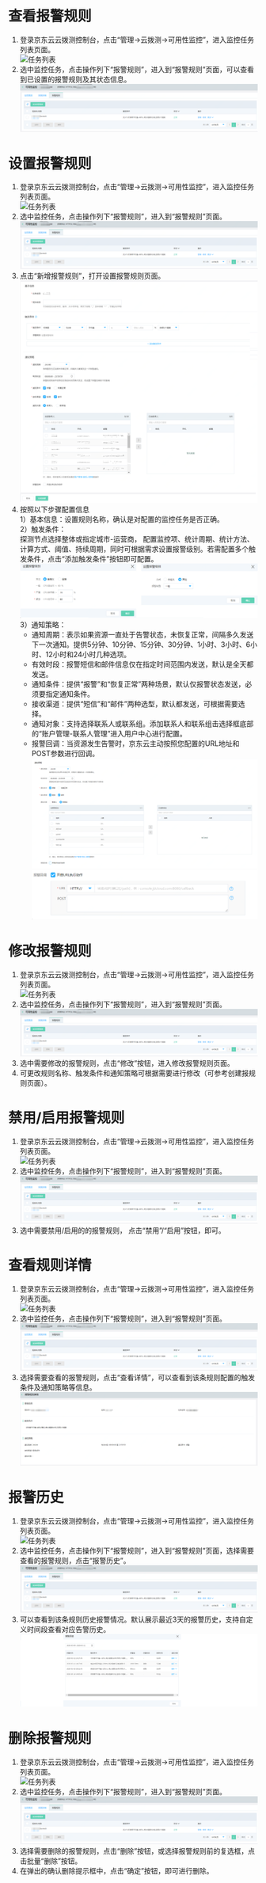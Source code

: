 # 查看报警规则  
1. 登录京东云云拨测控制台，点击“管理->云拨测->可用性监控”，进入监控任务列表页面。  
![任务列表](../../../../../image/Cloud-Detection/task-usa-list.png)  
2. 选中监控任务，点击操作列下“报警规则”，进入到“报警规则”页面，可以查看到已设置的报警规则及其状态信息。  
![报警规则](../../../../../image/Cloud-Detection/alarmrule_usa-1.png)  
# 设置报警规则  
1. 登录京东云云拨测控制台，点击“管理->云拨测->可用性监控”，进入监控任务列表页面。  
![任务列表](../../../../../image/Cloud-Detection/task-usa-list.png) 
2. 选中监控任务，点击操作列下“报警规则”，进入到“报警规则”页面。  
![报警规则](../../../../../image/Cloud-Detection/alarmrule_usa-1.png)  
3. 点击“新增报警规则”，打开设置报警规则页面。  
![设置报警规则](../../../../../image/Cloud-Detection/SetAlarm-2.png) 
4. 按照以下步骤配置信息  
   1）基本信息：设置规则名称，确认是对配置的监控任务是否正确。  
   2）触发条件：  
     探测节点选择整体或指定城市-运营商， 配置监控项、统计周期、统计方法、计算方式、阈值、持续周期，同时可根据需求设置报警级别。若需配置多个触发条件，点击“添加触发条件”按钮即可配置。
![报警级别](../../../../../image/Cloud-Detection/4-zdytj-0.png) 
   3）通知策略：  
   - 通知周期：表示如果资源一直处于告警状态，未恢复正常，间隔多久发送下一次通知。提供5分钟、10分钟、15分钟、30分钟、1小时、3小时、6小时、12小时和24小时几种选项。
   - 有效时段：报警短信和邮件信息仅在指定时间范围内发送，默认是全天都发送。
   - 通知条件：提供“报警”和“恢复正常”两种场景，默认仅报警状态发送，必须要指定通知条件。
   - 接收渠道：提供“短信”和“邮件”两种选型，默认都发送，可根据需要选择。  
   - 通知对象：支持选择联系人或联系组。添加联系人和联系组击选择框底部的“账户管理-联系人管理”进入用户中心进行配置。  
   - 报警回调：当资源发生告警时，京东云主动按照您配置的URL地址和POST参数进行回调。  
![通知策略](../../../../../image/Cloud-Detection/6-tzcl.png)  
![报警回调](../../../../../image/Cloud-Detection/6-tzcl-hd.png)

# 修改报警规则  
1. 登录京东云云拨测控制台，点击“管理->云拨测->可用性监控”，进入监控任务列表页面。  
![任务列表](../../../../../image/Cloud-Detection/task-usa-list.png) 
2. 选中监控任务，点击操作列下“报警规则”，进入到“报警规则”页面。  
![报警规则](../../../../../image/Cloud-Detection/alarmrule_usa-1.png)  
3. 选中需要修改的报警规则，点击“修改”按钮，进入修改报警规则页面。   
4. 可更改规则名称、触发条件和通知策略可根据需要进行修改（可参考创建报规则页面）。  

# 禁用/启用报警规则  
1. 登录京东云云拨测控制台，点击“管理->云拨测->可用性监控”，进入监控任务列表页面。  
![任务列表](../../../../../image/Cloud-Detection/task-usa-list.png)
2. 选中监控任务，点击操作列下“报警规则”，进入到“报警规则”页面。  
![报警规则](../../../../../image/Cloud-Detection/alarmrule_usa-1.png)  
3. 选中需要禁用/启用的的报警规则， 点击“禁用”/“启用”按钮，即可。

# 查看规则详情  
1. 登录京东云云拨测控制台，点击“管理->云拨测->可用性监控”，进入监控任务列表页面。  
![任务列表](../../../../../image/Cloud-Detection/task-usa-list.png)
2. 选中监控任务，点击操作列下“报警规则”，进入到“报警规则”页面。  
![报警规则](../../../../../image/Cloud-Detection/alarmrule_usa-1.png)
3. 选择需要查看的报警规则，点击“查看详情”，可以查看到该条规则配置的触发条件及通知策略等信息。 
![联系人](../../../../../image/Cloud-Detection/rule-usa-detail.png)

# 报警历史  
1. 登录京东云云拨测控制台，点击“管理->云拨测->可用性监控”，进入监控任务列表页面。  
![任务列表](../../../../../image/Cloud-Detection/task-usa-list.png)
2. 选中监控任务，点击操作列下“报警规则”，进入到“报警规则”页面，选择需要查看的报警规则，点击“报警历史”。   
![报警规则](../../../../../image/Cloud-Detection/alarmrule_usa-1.png)
3. 可以查看到该条规则历史报警情况。默认展示最近3天的报警历史，支持自定义时间段查看对应告警历史。  
![报警历史](../../../../../image/Cloud-Detection/alarmhistory-2.png)

# 删除报警规则  
1. 登录京东云云拨测控制台，点击“管理->云拨测->可用性监控”，进入监控任务列表页面。  
![任务列表](../../../../../image/Cloud-Detection/task-usa-list.png)
2. 选中监控任务，点击操作列下“报警规则”，进入到“报警规则”页面。  
![报警规则](../../../../../image/Cloud-Detection/alarmrule_usa-1.png)
3. 选择需要删除的报警规则，点击“删除”按钮，或选择报警规则前的复选框，点击批量“删除”按钮。  
4. 在弹出的确认删除提示框中，点击“确定”按钮，即可进行删除。

